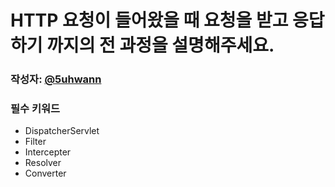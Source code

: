 # HTTP 요청이 들어왔을 때 요청을 받고 응답하기 까지의 전 과정을 설명해주세요.
### 작성자: [@5uhwann](https://github.com/5uhwann)
### 필수 키워드
  - DispatcherServlet
  - Filter
  - Intercepter
  - Resolver
  - Converter

